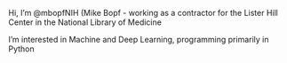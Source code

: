 Hi, I’m @mbopfNIH (Mike Bopf - working as a contractor for the Lister Hill Center in the National Library of Medicine

I’m interested in Machine and Deep Learning, programming primarily in Python

